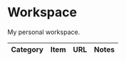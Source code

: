 # Workspace

My personal workspace.

| Category | Item | URL | Notes |
| -------- | ---- | --- | ----- |

